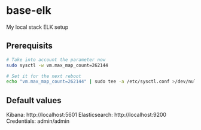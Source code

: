 # base-elk

My local stack ELK setup

## Prerequisits

```bash
# Take into account the parameter now
sudo sysctl -w vm.max_map_count=262144

# Set it for the next reboot
echo "vm.max_map_count=262144" | sudo tee -a /etc/sysctl.conf >/dev/null
```

## Default values

Kibana: http://localhost:5601
Elasticsearch: http://localhost:9200
Credentials: admin/admin